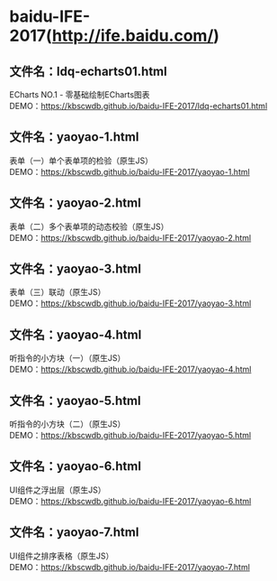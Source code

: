 # baidu-IFE-2017(http://ife.baidu.com/)
## 文件名：ldq-echarts01.html  
ECharts NO.1 - 零基础绘制ECharts图表  
DEMO：https://kbscwdb.github.io/baidu-IFE-2017/ldq-echarts01.html  

## 文件名：yaoyao-1.html  
表单（一）单个表单项的检验（原生JS）  
DEMO：https://kbscwdb.github.io/baidu-IFE-2017/yaoyao-1.html    
  
## 文件名：yaoyao-2.html  
表单（二）多个表单项的动态校验（原生JS）  
DEMO：https://kbscwdb.github.io/baidu-IFE-2017/yaoyao-2.html

## 文件名：yaoyao-3.html  
表单（三）联动（原生JS）  
DEMO：https://kbscwdb.github.io/baidu-IFE-2017/yaoyao-3.html    
  
## 文件名：yaoyao-4.html  
听指令的小方块（一）（原生JS）  
DEMO：https://kbscwdb.github.io/baidu-IFE-2017/yaoyao-4.html    
  
## 文件名：yaoyao-5.html  
听指令的小方块（二）（原生JS）  
DEMO：https://kbscwdb.github.io/baidu-IFE-2017/yaoyao-5.html  
  
## 文件名：yaoyao-6.html  
UI组件之浮出层（原生JS）  
DEMO：https://kbscwdb.github.io/baidu-IFE-2017/yaoyao-6.html  
  
## 文件名：yaoyao-7.html  
UI组件之排序表格（原生JS）  
DEMO：https://kbscwdb.github.io/baidu-IFE-2017/yaoyao-7.html  

